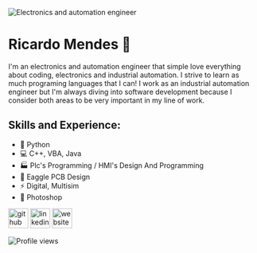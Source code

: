 ![Electronics and automation engineer](https://arturssmirnovs.github.io/github-profile-readme-generator/images/banner.png)

# Ricardo Mendes 🎱
I'm an electronics and automation engineer that simple love everything about coding, electronics and industrial automation.
I strive to learn as much programing languages that I can! 
I work as an industrial automation engineer but I'm always diving into software development because I consider both areas to be very important in my line of work.

## Skills and Experience: 

* 🐍 Python
* 💻 C++, VBA, Java
* 🏭 Plc's Programming / HMI's Design And Programming
* 🦅 Eaggle PCB Design
* ⚡ Digital, Multisim
* 📐 Photoshop


[<img src='https://cdn.jsdelivr.net/npm/simple-icons@3.0.1/icons/github.svg' alt='github' height='40'>](https://github.com/RAMM-Automation)  [<img src='https://cdn.jsdelivr.net/npm/simple-icons@3.0.1/icons/linkedin.svg' alt='linkedin' height='40'>](https://www.linkedin.com/in/ricardomendes8/)  [<img src='https://cdn.jsdelivr.net/npm/simple-icons@3.0.1/icons/icloud.svg' alt='website' height='40'>](www.ramm.pro)  

![Profile views](https://gpvc.arturio.dev/RAMM-Automation)  
